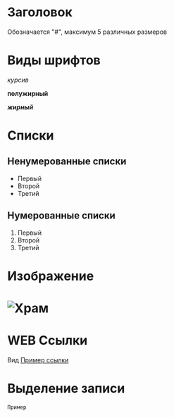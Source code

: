 # Заголовок
Обозначается "#", максимум 5 различных размеров

# Виды шрифтов
*курсив*

**полужирный**

***жирный***

# Списки
## Ненумерованные списки
* Первый
* Второй
* Третий
## Нумерованные списки
1. Первый
2. Второй
3. Третий


# Изображение
![Храм](version_control_loc/Храм.jpeg)
=======
# WEB Ссылки
Вид [Пример ссылки](http.example.com "Всплывающая подсказка")

# Выделение записи
```sh 
Пример
```